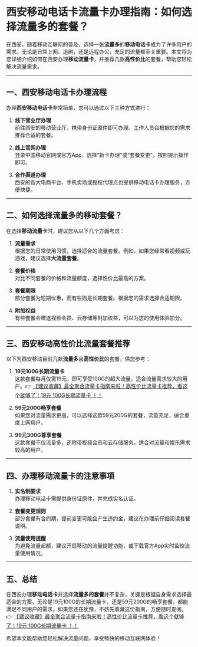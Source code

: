 # 西安移动电话卡流量卡办理指南：如何选择流量多的套餐？

在西安，随着移动互联网的普及，选择一张**流量多**的**移动电话卡**成为了许多用户的需求。无论是日常上网、追剧，还是远程办公，充足的流量都至关重要。本文将为您详细介绍如何在西安办理**移动流量卡**，并推荐几款**高性价比**的套餐，帮助您轻松解决流量需求。

---

## 一、西安移动电话卡办理流程

办理**西安移动电话卡**非常简单，您可以通过以下三种方式进行：

1. **线下营业厅办理**  
   前往西安的移动营业厅，携带身份证原件即可办理。工作人员会根据您的需求推荐合适的套餐。

2. **线上官网办理**  
   登录中国移动官网或官方App，选择“新卡办理”或“套餐变更”，按照提示操作即可。

3. **合作渠道办理**  
   西安的各大电商平台、手机卖场或授权代理点也提供移动电话卡办理服务，方便快捷。

---

## 二、如何选择流量多的移动套餐？

在选择**移动流量卡**时，建议您从以下几个方面考虑：

1. **流量需求**  
   根据您的日常使用习惯，选择适合的流量套餐。例如，如果您经常看视频或玩游戏，建议选择**大流量套餐**。

2. **套餐价格**  
   对比不同套餐的价格和流量额度，选择性价比最高的方案。

3. **套餐期限**  
   部分套餐为短期优惠，而有些则是长期套餐。根据您的需求选择合适期限。

4. **附加权益**  
   有些套餐会赠送视频会员、云存储等附加权益，可以为您的使用体验加分。

---

## 三、西安移动高性价比流量套餐推荐

以下为西安移动目前几款**流量多**且**高性价比**的套餐，供您参考：

1. **19元100G长期流量卡**  
   这款套餐每月仅需19元，即可享受100G的超大流量，适合流量需求较大的用户。👉 [【建议收藏】最全聚合流量卡指南来啦！高性价比流量卡推荐，看这个就够了！19元 100G长期流量卡 ！！](https://bit.ly/Liuliangka)

2. **59元200G畅享套餐**  
   如果您对流量需求更高，可以选择这款59元200G的套餐，流量充足，适合重度上网用户。

3. **99元300G尊享套餐**  
   这款套餐不仅流量多，还附带视频会员和云存储服务，适合对流量和娱乐需求较高的用户。

---

## 四、办理移动流量卡的注意事项

1. **实名制要求**  
   办理移动电话卡需提供身份证原件，并完成实名认证。

2. **套餐变更规则**  
   部分套餐有合约期，提前变更可能会产生违约金，建议在办理前仔细阅读套餐说明。

3. **流量使用提醒**  
   为避免流量超额，建议开启移动的流量提醒功能，或下载官方App实时监控流量使用情况。

---

## 五、总结

在西安办理**移动电话卡**并选择**流量多的套餐**并不复杂，关键是根据自身需求选择最适合的方案。无论是19元100G的长期流量卡，还是59元200G的畅享套餐，都能满足不同用户的需求。如果您还在犹豫，不妨先收藏这份指南，方便随时查阅。👉 [【建议收藏】最全聚合流量卡指南来啦！高性价比流量卡推荐，看这个就够了！19元 100G长期流量卡 ！！](https://bit.ly/Liuliangka)

希望本文能帮助您轻松解决流量问题，享受畅快的移动互联网体验！